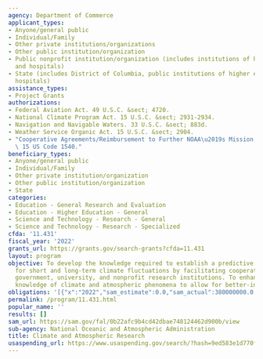 ```yaml
---
agency: Department of Commerce
applicant_types:
- Anyone/general public
- Individual/Family
- Other private institutions/organizations
- Other public institution/organization
- Public nonprofit institution/organization (includes institutions of higher education
  and hospitals)
- State (includes District of Columbia, public institutions of higher education and
  hospitals)
assistance_types:
- Project Grants
authorizations:
- Federal Aviation Act. 49 U.S.C. &sect; 4720.
- National Climate Program Act. 15 U.S.C. &sect; 2931-2934.
- Navigation and Navigable Waters. 33 U.S.C. &sect; 883d.
- Weather Service Organic Act. 15 U.S.C. &sect; 2904.
- "Cooperative Agreements/Reimbursement to Further NOAA\u2019s Mission, U.S.C. &sect;\
  \ 15 US Code 1540."
beneficiary_types:
- Anyone/general public
- Individual/Family
- Other private institution/organization
- Other public institution/organization
- State
categories:
- Education - General Research and Evaluation
- Education - Higher Education - General
- Science and Technology - Research - General
- Science and Technology - Research - Specialized
cfda: '11.431'
fiscal_year: '2022'
grants_url: https://grants.gov/search-grants?cfda=11.431
layout: program
objective: To develop the knowledge required to establish a predictive capability
  for short and long-term climate fluctuations by facilitating cooperation between
  government, university, and nonprofit research institutions. To enhance scientific
  knowledge of climate and atmospheric phenomena to allow for better-informed decisions.
obligations: '[{"x":"2022","sam_estimate":0.0,"sam_actual":380000000.0,"usa_spending_actual":64644632.85},{"x":"2023","sam_estimate":611777859.0,"sam_actual":0.0,"usa_spending_actual":89807917.05},{"x":"2024","sam_estimate":500000000.0,"sam_actual":0.0,"usa_spending_actual":0.0}]'
permalink: /program/11.431.html
popular_name: ''
results: []
sam_url: https://sam.gov/fal/0b22afc9b4cd42dbae748124462d900b/view
sub-agency: National Oceanic and Atmospheric Administration
title: Climate and Atmospheric Research
usaspending_url: https://www.usaspending.gov/search/?hash=9ed583e1d770fa07bb5d9b2e75e5f795
---
```

